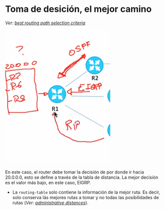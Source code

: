 # Toma de desición, el mejor camino
_Ver: [best routing path selection criteria](best%20routing%20path%20selection%20criteria.md)_

![](_anexos_/Screenshot%20from%202023-12-27%2016-57-08.png)

En este caso, el router debe tomar la decisión de por donde ir hacia 20.0.0.0, esto se define a través de la tabla de distancia. La mejor decisión es el valor más bajo, en este caso, EIGRP. 
- La `routing-table` solo contiene la información de la mejor ruta. Es decir, solo conserva lás mejores rutas a tomar y no todas las posibilidades de rutas (_Ver: [administrative distances](administrative%20distances.md)_).